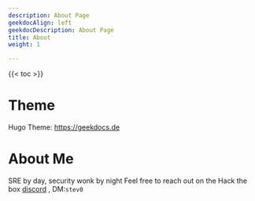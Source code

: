 ```yaml
---
description: About Page
geekdocAlign: left
geekdocDescription: About Page
title: About
weight: 1

---
```


{{< toc >}}

# Theme
Hugo Theme: https://geekdocs.de

# About Me
SRE by day, security wonk by night Feel free to reach out on the Hack
the box [discord](https://discord.com/invite/hackthebox) , DM:`stev0`


